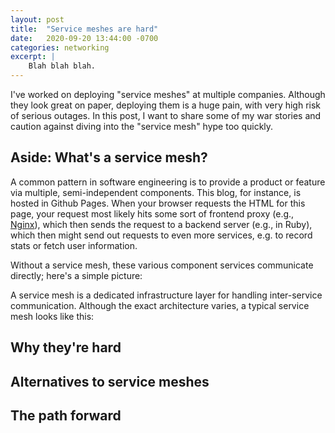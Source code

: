 ```yaml
---
layout: post
title:  "Service meshes are hard"
date:   2020-09-20 13:44:00 -0700
categories: networking
excerpt: |
    Blah blah blah.
---
```


I've worked on deploying "service meshes" at multiple companies. Although
they look great on paper, deploying them is a huge pain, with very high
risk of serious outages. In this post, I want to share some of my war stories
and caution against diving into the "service mesh" hype too quickly.

## Aside: What's a service mesh?

A common pattern in software engineering is to provide a product or feature
via multiple, semi-independent components. This blog, for instance, is hosted
in Github Pages. When your browser requests the HTML for this page, your
request most likely hits some sort of frontend proxy (e.g.,
[Nginx](https://www.nginx.com/)), which then sends the request to a backend
server (e.g., in Ruby), which then might send out requests to even more
services, e.g. to record stats or fetch user
information.

Without a service mesh, these various component services communicate directly;
here's a simple picture:



A service mesh is a dedicated infrastructure layer for handling
inter-service communication. Although the exact architecture varies,
a typical service mesh looks like this:




## Why they're hard

## Alternatives to service meshes

## The path forward

